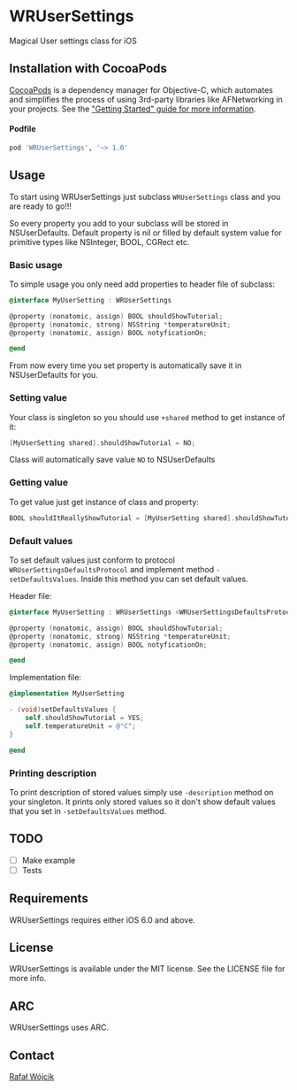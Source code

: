 # WRUserSettings
Magical User settings class for iOS

## Installation with CocoaPods

[CocoaPods](http://cocoapods.org) is a dependency manager for Objective-C, which automates and simplifies the process of using 3rd-party libraries like AFNetworking in your projects. See the ["Getting Started" guide for more information](https://github.com/AFNetworking/AFNetworking/wiki/Getting-Started-with-AFNetworking).

#### Podfile

```ruby
pod 'WRUserSettings', '~> 1.0'
```

## Usage

To start using WRUserSettings just subclass ```WRUserSettings``` class and you are ready to go!!!

So every property you add to your subclass will be stored in NSUserDefaults. Default property is nil or filled by default system value for primitive types like NSInteger, BOOL, CGRect etc.

### Basic usage

To simple usage you only need add properties to header file of subclass:

```objective-c
@interface MyUserSetting : WRUserSettings

@property (nonatomic, assign) BOOL shouldShowTutorial;
@property (nonatomic, strong) NSString *temperatureUnit;
@property (nonatomic, assign) BOOL notyficationOn;

@end
```

From now every time you set property is automatically save it in NSUserDefaults for you.

### Setting value

Your class is singleton so you should use ```+shared``` method to get instance of it:

```objective-c
[MyUserSetting shared].shouldShowTutorial = NO;
```

Class will automatically save value ```NO``` to NSUserDefaults

### Getting value

To get value just get instance of class and property:

```objective-c
BOOL shouldItReallyShowTutorial = [MyUserSetting shared].shouldShowTutorial;
```

### Default values

To set default values just conform to protocol ```WRUserSettingsDefaultsProtocol``` and implement method ```-setDefaultsValues```. Inside this method you can set default values.

Header file:

```objective-c
@interface MyUserSetting : WRUserSettings <WRUserSettingsDefaultsProtocol>

@property (nonatomic, assign) BOOL shouldShowTutorial;
@property (nonatomic, strong) NSString *temperatureUnit;
@property (nonatomic, assign) BOOL notyficationOn;

@end
```

Implementation file:

```objective-c
@implementation MyUserSetting

- (void)setDefaultsValues {
    self.shouldShowTutorial = YES;
    self.temperatureUnit = @"C";
}

@end
```

### Printing description

To print description of stored values simply use ```-description``` method on your singleton. It prints only stored values so it don't show default values that you set in ```-setDefaultsValues``` method.

## TODO

* [ ] Make example
* [ ] Tests 

## Requirements

WRUserSettings requires either iOS 6.0 and above. 

## License

WRUserSettings is available under the MIT license. See the LICENSE file for more info.

## ARC

WRUserSettings uses ARC.

## Contact

[Rafał Wójcik](http://github.com/rafalwojcik) 






















